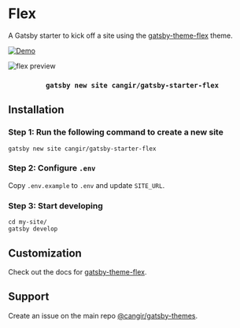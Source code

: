 <div>
<h1>Flex</h1>
<p>
A Gatsby starter to kick off a site using the <a href="https://github.com/cangir/gatsby-themes/tree/master/themes/gatsby-theme-flex">gatsby-theme-flex</a> theme.
</p>
</div>

<p>
  <a href="https://flex.cangir.io"><img src="https://img.shields.io/badge/demo-netlify-success" alt="Demo"></a>
</p>

<p>
  <img src="https://cangir.io/uploads/gatsby-theme-flex.gif" alt="flex preview" />
</p>

<h3 align="center"><code>gatsby new site cangir/gatsby-starter-flex</code></h3>

## Installation

### Step 1: Run the following command to create a new site

```shell
gatsby new site cangir/gatsby-starter-flex
```

### Step 2: Configure `.env`

Copy `.env.example` to `.env` and update `SITE_URL`.

### Step 3: Start developing

```shell
cd my-site/
gatsby develop
```

## Customization

Check out the docs for [gatsby-theme-flex](https://flex.cangir.io/docs).

## Support

Create an issue on the main repo [@cangir/gatsby-themes](https://github.com/cangir/gatsby-themes/issues).
